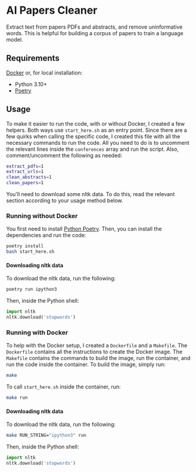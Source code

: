 # AI Papers Cleaner

Extract text from papers PDFs and abstracts, and remove uninformative words. This is helpful for building a corpus of papers to train a language model.

## Requirements

[Docker](https://www.docker.com/) or, for local installation:

- Python 3.10+
- [Poetry](https://python-poetry.org/docs/)

## Usage

To make it easier to run the code, with or without Docker, I created a few helpers. Both ways use `start_here.sh` as an entry point. Since there are a few quirks when calling the specific code, I created this file with all the necessary commands to run the code. All you need to do is to uncomment the relevant lines inside the `conferences` array and run the script. Also, comment/uncomment the following as needed:

```bash
extract_pdfs=1
extract_urls=1
clean_abstracts=1
clean_papers=1
```

You'll need to download some nltk data. To do this, read the relevant section according to your usage method below.

### Running without Docker

You first need to install [Python Poetry](https://python-poetry.org/docs/). Then, you can install the dependencies and run the code:

```bash
poetry install
bash start_here.sh
```

#### Downloading nltk data

To download the nltk data, run the following:

```bash
poetry run ipython3
```

Then, inside the Python shell:

```python
import nltk
nltk.download('stopwords')
```

### Running with Docker

To help with the Docker setup, I created a `Dockerfile` and a `Makefile`. The `Dockerfile` contains all the instructions to create the Docker image. The `Makefile` contains the commands to build the image, run the container, and run the code inside the container. To build the image, simply run:

```bash
make
```

To call `start_here.sh` inside the container, run:

```bash
make run
```

#### Downloading nltk data

To download the nltk data, run the following:

```bash
make RUN_STRING="ipython3" run
```

Then, inside the Python shell:

```python
import nltk
nltk.download('stopwords')
```
